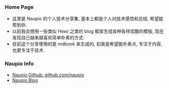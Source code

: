 ### Home Page

- 这里是 Naupio 的个人技术分享集, 基本上都是个人对技术感悟和总结, 希望能帮到你.  
- 以前我会想用一些类似 Hexo 之类的 blog 框架生成各种各样炫酷的模版, 现在发现自己越来越喜欢简单朴素的方式.
- 目前这个分享使用的是 mdbook 来生成的, 初衷是希望能朴素点, 专注于内容, 也更专注于技术.

### Naupio Info
- [Nauoio Github: github.com/naupio](https://github.com/naupio)
- [Naupio Blog](https://naupio.com)
